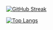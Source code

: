 [![GitHub Streak](https://github-readme-streak-stats.herokuapp.com/?user=XC0D3-X&theme=dark)](https://git.io/streak-stats)

[![Top Langs](https://github-readme-stats.vercel.app/api/top-langs/?username=XC0D3-X&layout=compact&theme=vision-friendly-dark)](https://github.com/anuraghazra/github-readme-stats)


